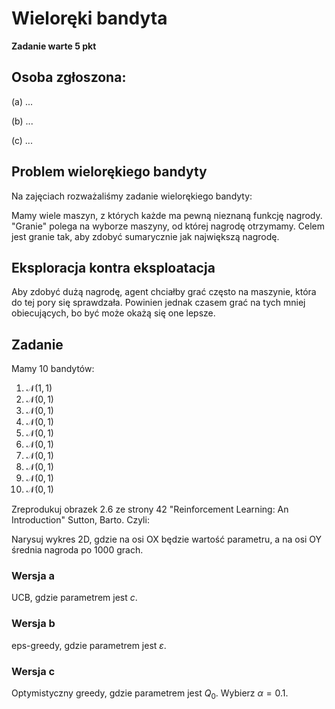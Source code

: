 # Wieloręki bandyta

**Zadanie warte 5 pkt**

## Osoba zgłoszona:

(a) ...

(b) ...

(c) ...

## Problem wielorękiego bandyty
Na zajęciach rozważaliśmy zadanie wielorękiego bandyty:

Mamy wiele maszyn, z których każde ma pewną nieznaną funkcję nagrody. "Granie" polega na wyborze maszyny, od której nagrodę otrzymamy. Celem jest granie tak, aby zdobyć sumarycznie jak największą nagrodę.

## Eksploracja kontra eksploatacja

Aby zdobyć dużą nagrodę, agent chciałby grać często na maszynie, która do tej pory się sprawdzała. Powinien jednak czasem grać na tych mniej obiecujących, bo być może okażą się one lepsze.

## Zadanie
Mamy 10 bandytów:

1. $\mathcal{N}(1, 1)$
1. $\mathcal{N}(0, 1)$
1. $\mathcal{N}(0, 1)$
1. $\mathcal{N}(0, 1)$
1. $\mathcal{N}(0, 1)$
1. $\mathcal{N}(0, 1)$
1. $\mathcal{N}(0, 1)$
1. $\mathcal{N}(0, 1)$
1. $\mathcal{N}(0, 1)$
1. $\mathcal{N}(0, 1)$


Zreprodukuj obrazek 2.6 ze strony 42 "Reinforcement Learning: An Introduction" Sutton, Barto. Czyli:

Narysuj wykres 2D, gdzie na osi OX będzie wartość parametru, a na osi OY średnia nagroda po 1000 grach.

### Wersja a

UCB, gdzie parametrem jest $c$.


### Wersja b

eps-greedy, gdzie parametrem jest $\varepsilon$.

### Wersja c

Optymistyczny greedy, gdzie parametrem jest $Q_0$. Wybierz $\alpha = 0.1$.



